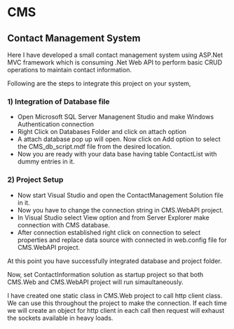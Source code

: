 # CMS
## Contact Management System

Here I have developed a small contact management system using ASP.Net MVC framework which is consuming .Net Web API to perform basic CRUD
operations to maintain contact information.

Following are the steps to integrate this project on your system,

### 1) Integration of Database file

* Open Microsoft SQL Server Managenent Studio and make Windows Authentication connection
* Right Click on Databases Folder and click on attach option
* A attach database pop up will open. Now click on Add option to select the CMS_db_script.mdf file from the desired location.
* Now you are ready with your data base having table ContactList with dummy entries in it.

### 2) Project Setup

* Now start Visual Studio and open the ContactManagement Solution file in it.
* Now you have to change the connection string in CMS.WebAPI project.
* In Visual Studio select View option and from Server Explorer make connection with CMS database.
* After connection established right click on connection to select properties and replace data source with connected in web.config
  file for CMS.WebAPI project.
  
At this point you have successfully integrated database and project folder.

Now, set ContactInformation solution as startup project so that both CMS.Web and CMS.WebAPI project will run simaultaneously.

I have created one static class in CMS.Web project to call http client class. We can use this throughout the project to make the connection.
If each time we will create an object for http client in each call then request will exhaust the sockets available in heavy loads.
